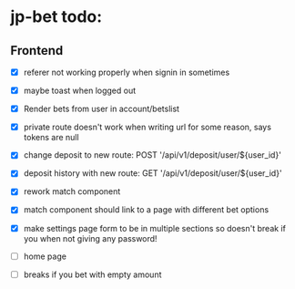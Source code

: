 # jp-bet todo:

## Frontend

-   [x] referer not working properly when signin in sometimes
-   [x] maybe toast when logged out
-   [x] Render bets from user in account/betslist
-   [x] private route doesn't work when writing url for some reason, says tokens are null
-   [x] change deposit to new route: POST '/api/v1/deposit/user/\${user_id}'
-   [x] deposit history with new route: GET '/api/v1/deposit/user/\${user_id}'
-   [x] rework match component
-   [x] match component should link to a page with different bet options
-   [x] make settings page form to be in multiple sections so doesn't break if you when not giving any password!

-   [ ] home page

-   [ ] breaks if you bet with empty amount



